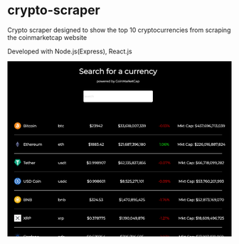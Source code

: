 # crypto-scraper

Crypto scraper designed to show the top 10 cryptocurrencies from scraping the coinmarketcap website

Developed with Node.js(Express), React.js

![Screenshot](/assets/crypto.png)
